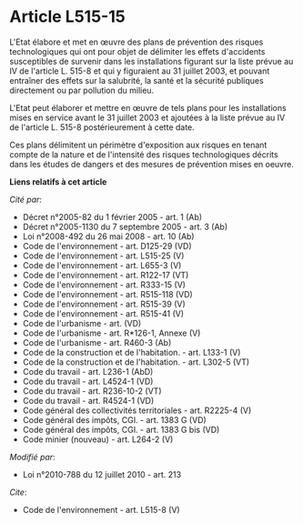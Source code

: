 # Article L515-15

L'Etat élabore et met en œuvre des plans de prévention des risques technologiques qui ont pour objet de délimiter les effets
d'accidents susceptibles de survenir dans les installations figurant sur la liste prévue au IV de l'article L. 515-8 et qui y
figuraient au 31 juillet 2003, et pouvant entraîner des effets sur la salubrité, la santé et la sécurité publiques
directement ou par pollution du milieu. 

L'Etat peut élaborer et mettre en œuvre de tels plans pour les installations mises en service avant le 31 juillet 2003 et
ajoutées à la liste prévue au IV de l'article L. 515-8 postérieurement à cette date. 

Ces plans délimitent un périmètre d'exposition aux risques en tenant compte de la nature et de l'intensité des risques
technologiques décrits dans les études de dangers et des mesures de prévention mises en oeuvre.

**Liens relatifs à cet article**

_Cité par_:

  - Décret n°2005-82 du 1 février 2005 - art. 1 (Ab)
  - Décret n°2005-1130 du 7 septembre 2005 - art. 3 (Ab)
  - Loi n°2008-492 du 26 mai 2008 - art. 10 (Ab)
  - Code de l'environnement - art. D125-29 (VD)
  - Code de l'environnement - art. L515-25 (V)
  - Code de l'environnement - art. L655-3 (V)
  - Code de l'environnement - art. R122-17 (VT)
  - Code de l'environnement - art. R333-15 (V)
  - Code de l'environnement - art. R515-118 (VD)
  - Code de l'environnement - art. R515-39 (V)
  - Code de l'environnement - art. R515-41 (V)
  - Code de l'urbanisme - art. (VD)
  - Code de l'urbanisme - art. R*126-1, Annexe (V)
  - Code de l'urbanisme - art. R460-3 (Ab)
  - Code de la construction et de l'habitation. - art. L133-1 (V)
  - Code de la construction et de l'habitation. - art. L302-5 (VT)
  - Code du travail - art. L236-1 (AbD)
  - Code du travail - art. L4524-1 (VD)
  - Code du travail - art. R236-10-2 (VT)
  - Code du travail - art. R4524-1 (VD)
  - Code général des collectivités territoriales - art. R2225-4 (V)
  - Code général des impôts, CGI. - art. 1383 G (VD)
  - Code général des impôts, CGI. - art. 1383 G bis (VD)
  - Code minier (nouveau) - art. L264-2 (V)

_Modifié par_:

  - Loi n°2010-788 du 12 juillet 2010 - art. 213

_Cite_:

  - Code de l'environnement - art. L515-8 (V)
